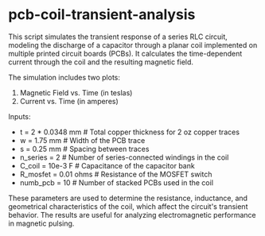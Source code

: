 # pcb-coil-transient-analysis
This script simulates the transient response of a series RLC circuit, 
modeling the discharge of a capacitor through a planar coil implemented 
on multiple printed circuit boards (PCBs). It calculates the time-dependent 
current through the coil and the resulting magnetic field.

The simulation includes two plots:
1. Magnetic Field vs. Time (in teslas)
2. Current vs. Time (in amperes)

Inputs:
- t = 2 * 0.0348 mm       # Total copper thickness for 2 oz copper traces
- w = 1.75 mm             # Width of the PCB trace
- s = 0.25 mm             # Spacing between traces
- n_series = 2            # Number of series-connected windings in the coil
- C_coil = 10e-3 F        # Capacitance of the capacitor bank
- R_mosfet = 0.01 ohms    # Resistance of the MOSFET switch
- numb_pcb = 10           # Number of stacked PCBs used in the coil

These parameters are used to determine the resistance, inductance, and 
geometrical characteristics of the coil, which affect the circuit's 
transient behavior. The results are useful for analyzing electromagnetic 
performance in magnetic pulsing.
